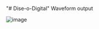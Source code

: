 "# Dise-o-Digital" Waveform output

![image](https://github.com/user-attachments/assets/33ff3c79-4824-441d-80e4-7cfcf37b9d66)

